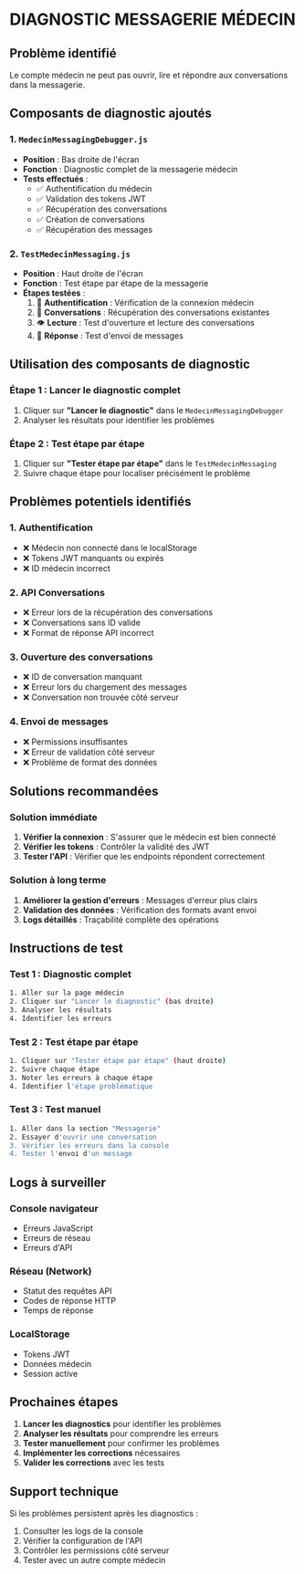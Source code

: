 # DIAGNOSTIC MESSAGERIE MÉDECIN

## Problème identifié
Le compte médecin ne peut pas ouvrir, lire et répondre aux conversations dans la messagerie.

## Composants de diagnostic ajoutés

### 1. `MedecinMessagingDebugger.js`
- **Position** : Bas droite de l'écran
- **Fonction** : Diagnostic complet de la messagerie médecin
- **Tests effectués** :
  - ✅ Authentification du médecin
  - ✅ Validation des tokens JWT
  - ✅ Récupération des conversations
  - ✅ Création de conversations
  - ✅ Récupération des messages

### 2. `TestMedecinMessaging.js`
- **Position** : Haut droite de l'écran
- **Fonction** : Test étape par étape de la messagerie
- **Étapes testées** :
  1. 🔐 **Authentification** : Vérification de la connexion médecin
  2. 💬 **Conversations** : Récupération des conversations existantes
  3. 👁️ **Lecture** : Test d'ouverture et lecture des conversations
  4. 💬 **Réponse** : Test d'envoi de messages

## Utilisation des composants de diagnostic

### Étape 1 : Lancer le diagnostic complet
1. Cliquer sur **"Lancer le diagnostic"** dans le `MedecinMessagingDebugger`
2. Analyser les résultats pour identifier les problèmes

### Étape 2 : Test étape par étape
1. Cliquer sur **"Tester étape par étape"** dans le `TestMedecinMessaging`
2. Suivre chaque étape pour localiser précisément le problème

## Problèmes potentiels identifiés

### 1. **Authentification**
- ❌ Médecin non connecté dans le localStorage
- ❌ Tokens JWT manquants ou expirés
- ❌ ID médecin incorrect

### 2. **API Conversations**
- ❌ Erreur lors de la récupération des conversations
- ❌ Conversations sans ID valide
- ❌ Format de réponse API incorrect

### 3. **Ouverture des conversations**
- ❌ ID de conversation manquant
- ❌ Erreur lors du chargement des messages
- ❌ Conversation non trouvée côté serveur

### 4. **Envoi de messages**
- ❌ Permissions insuffisantes
- ❌ Erreur de validation côté serveur
- ❌ Problème de format des données

## Solutions recommandées

### Solution immédiate
1. **Vérifier la connexion** : S'assurer que le médecin est bien connecté
2. **Vérifier les tokens** : Contrôler la validité des JWT
3. **Tester l'API** : Vérifier que les endpoints répondent correctement

### Solution à long terme
1. **Améliorer la gestion d'erreurs** : Messages d'erreur plus clairs
2. **Validation des données** : Vérification des formats avant envoi
3. **Logs détaillés** : Traçabilité complète des opérations

## Instructions de test

### Test 1 : Diagnostic complet
```bash
1. Aller sur la page médecin
2. Cliquer sur "Lancer le diagnostic" (bas droite)
3. Analyser les résultats
4. Identifier les erreurs
```

### Test 2 : Test étape par étape
```bash
1. Cliquer sur "Tester étape par étape" (haut droite)
2. Suivre chaque étape
3. Noter les erreurs à chaque étape
4. Identifier l'étape problématique
```

### Test 3 : Test manuel
```bash
1. Aller dans la section "Messagerie"
2. Essayer d'ouvrir une conversation
3. Vérifier les erreurs dans la console
4. Tester l'envoi d'un message
```

## Logs à surveiller

### Console navigateur
- Erreurs JavaScript
- Erreurs de réseau
- Erreurs d'API

### Réseau (Network)
- Statut des requêtes API
- Codes de réponse HTTP
- Temps de réponse

### LocalStorage
- Tokens JWT
- Données médecin
- Session active

## Prochaines étapes

1. **Lancer les diagnostics** pour identifier les problèmes
2. **Analyser les résultats** pour comprendre les erreurs
3. **Tester manuellement** pour confirmer les problèmes
4. **Implémenter les corrections** nécessaires
5. **Valider les corrections** avec les tests

## Support technique

Si les problèmes persistent après les diagnostics :
1. Consulter les logs de la console
2. Vérifier la configuration de l'API
3. Contrôler les permissions côté serveur
4. Tester avec un autre compte médecin
